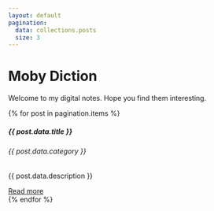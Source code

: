 ```yaml
---
layout: default
pagination:
  data: collections.posts
  size: 3
---
```

# Moby Diction
Welcome to my digital notes. Hope you find them interesting.

{% for post in pagination.items %}

  <div class="card" style="width: 18rem;">
    <div class="card-body">
      <h5 class="card-title">{{ post.data.title }}</h5>
      <h6 class="card-subtitle mb-2 text-muted">{{ post.data.category }}</h6>
      <p class="card-text">{{ post.data.description }}</p>
      <a href="{{ post.url }}" class="card-link">Read more</a>
    </div>
  </div>
{% endfor %}
